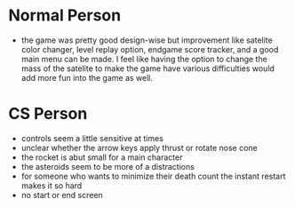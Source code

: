  # Normal Person
 - the game was pretty good design-wise but improvement like satelite color changer,
  level replay option, endgame score tracker, and a good main menu can be made.
  I feel like having the option to change the mass of the satelite to make the game have various difficulties
  would add more fun into the game as well.
# CS Person
- controls seem a little sensitive at times
- unclear whether the arrow keys apply thrust or rotate nose cone
- the rocket is abut small for a main character
- the asteroids seem to be more of a distractions
- for someone who wants to minimize their death count the instant restart makes it so hard
- no start or end screen